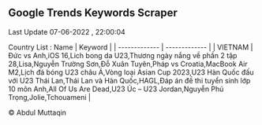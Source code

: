 

## Google Trends Keywords Scraper 
 
Last Update 07-06-2022 , 22:00:04

Country List :
 Name  | Keyword |
| ------------- | ------------- |
| VIETNAM | Đức vs Anh,iOS 16,Lich bong da U23,Thương ngày nắng về phần 2 tập 28,Lisa,Nguyễn Trường Sơn,Đỗ Xuân Tuyên,Pháp vs Croatia,MacBook Air M2,Lịch đá bóng U23 châu Á,Vòng loại Asian Cup 2023,U23 Hàn Quốc đấu với U23 Thái Lan,Thái Lan và Hàn Quốc,HAGL,Đáp án đề thi tuyển sinh lớp 10 môn Anh,All Of Us Are Dead,U23 Úc – U23 Jordan,Nguyễn Phú Trọng,Jolie,Tchouameni |



© Abdul Muttaqin 
